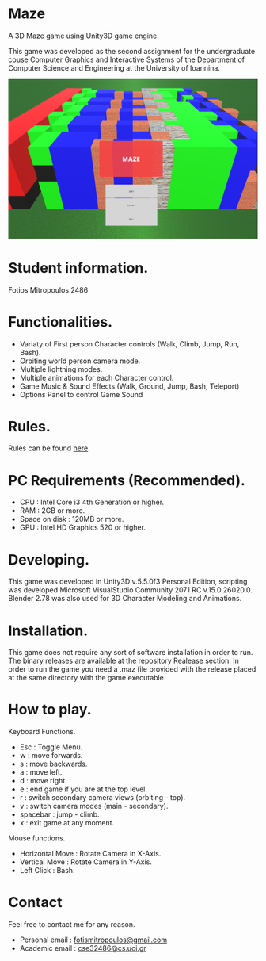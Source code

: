 # Maze
 A 3D Maze game using Unity3D game engine.

This game was developed as the second assignment for the undergraduate couse Computer Graphics and Interactive Systems of the Department of Computer Science and Engineering at the University of Ioannina.

![Alt tag](https://github.com/fotism23/Maze/blob/master/Preview/menu_scene.PNG)
 
# Student information.
Fotios Mitropoulos 2486

# Functionalities.
- Variaty of First person Character controls (Walk, Climb, Jump, Run, Bash).
- Orbiting world person camera mode.
- Multiple lightning modes.
- Multiple animations for each Character control.
- Game Music & Sound Effects (Walk, Ground, Jump, Bash, Teleport)
- Options Panel to control Game Sound

# Rules.
Rules can be found [here](https://github.com/fotism23/Maze/blob/master/assignment.txt).

# PC Requirements (Recommended).
- CPU : Intel Core i3 4th Generation or higher.
- RAM : 2GB or more.
- Space on disk : 120MB or more.
- GPU : Intel HD Graphics 520 or higher.

# Developing.
This game was developed in Unity3D v.5.5.0f3 Personal Edition, scripting was developed Microsoft VisualStudio Community 2071 RC v.15.0.26020.0. Blender 2.78 was also used for 3D Character Modeling and Animations.

# Installation.
This game does not require any sort of software installation in order to run.
The binary releases are available at the repository Realease section.
In order to run the game you need a .maz file provided with the release placed at the same directory with the game executable.

# How to play.
Keyboard Functions.
- Esc				: Toggle Menu.
- w                 : move forwards.
- s                 : move backwards.
- a                 : move left.
- d                 : move right.
- e					: end game if you are at the top level.
- r					: switch secondary camera views (orbiting - top).
- v					: switch camera modes (main  - secondary).
- spacebar			: jump - climb.
- x					: exit game at any moment.

Mouse functions.

- Horizontal Move	: Rotate Camera in X-Axis.
- Vertical Move		: Rotate Camera in Y-Axis.
- Left Click		: Bash.

# Contact
Feel free to contact me for any reason.  
- Personal email  : fotismitropoulos@gmail.com  
- Academic email  : cse32486@cs.uoi.gr  
